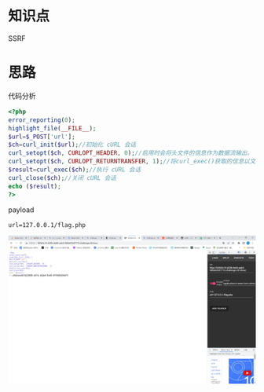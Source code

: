 # 知识点
SSRF

# 思路
代码分析
```php
<?php
error_reporting(0);
highlight_file(__FILE__);
$url=$_POST['url'];
$ch=curl_init($url);//初始化 cURL 会话
curl_setopt($ch, CURLOPT_HEADER, 0);//启用时会将头文件的信息作为数据流输出。
curl_setopt($ch, CURLOPT_RETURNTRANSFER, 1);//将curl_exec()获取的信息以文件流的形式返回，而不是直接输出。
$result=curl_exec($ch);//执行 cURL 会话
curl_close($ch);//关闭 cURL 会话
echo ($result);
?>

```
payload
```
url=127.0.0.1/flag.php
```
![image.png](./images/20231017_2354431252.png)
